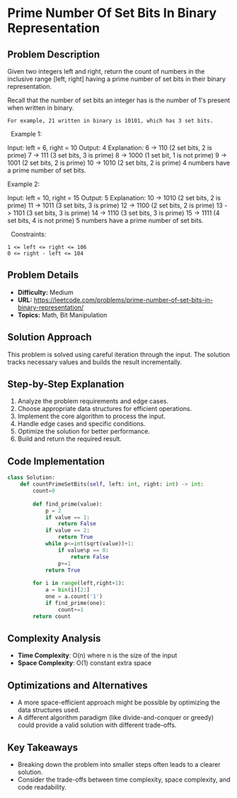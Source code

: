 # Prime Number Of Set Bits In Binary Representation

## Problem Description

Given two integers left and right, return the count of numbers in the inclusive range [left, right] having a prime number of set bits in their binary representation.

Recall that the number of set bits an integer has is the number of 1's present when written in binary.


	For example, 21 written in binary is 10101, which has 3 set bits.


 
Example 1:


Input: left = 6, right = 10
Output: 4
Explanation:
6  -> 110 (2 set bits, 2 is prime)
7  -> 111 (3 set bits, 3 is prime)
8  -> 1000 (1 set bit, 1 is not prime)
9  -> 1001 (2 set bits, 2 is prime)
10 -> 1010 (2 set bits, 2 is prime)
4 numbers have a prime number of set bits.


Example 2:


Input: left = 10, right = 15
Output: 5
Explanation:
10 -> 1010 (2 set bits, 2 is prime)
11 -> 1011 (3 set bits, 3 is prime)
12 -> 1100 (2 set bits, 2 is prime)
13 -> 1101 (3 set bits, 3 is prime)
14 -> 1110 (3 set bits, 3 is prime)
15 -> 1111 (4 set bits, 4 is not prime)
5 numbers have a prime number of set bits.


 
Constraints:


	1 <= left <= right <= 106
	0 <= right - left <= 104

## Problem Details

- **Difficulty:** Medium
- **URL:** https://leetcode.com/problems/prime-number-of-set-bits-in-binary-representation/
- **Topics:** Math, Bit Manipulation

## Solution Approach

This problem is solved using careful iteration through the input. The solution tracks necessary values and builds the result incrementally.

## Step-by-Step Explanation

1. Analyze the problem requirements and edge cases.
2. Choose appropriate data structures for efficient operations.
3. Implement the core algorithm to process the input.
4. Handle edge cases and specific conditions.
5. Optimize the solution for better performance.
6. Build and return the required result.

## Code Implementation

```python
class Solution:
    def countPrimeSetBits(self, left: int, right: int) -> int:
        count=0
    
        def find_prime(value):
            p = 2
            if value == 1:
                return False
            if value == 2:
                return True
            while p<=int(sqrt(value))+1:
                if value%p == 0:
                    return False
                p+=1
            return True
            
        for i in range(left,right+1):
            a = bin(i)[2:]
            one = a.count('1')
            if find_prime(one):
                count+=1
        return count
```

## Complexity Analysis

- **Time Complexity**: O(n) where n is the size of the input
- **Space Complexity**: O(1) constant extra space

## Optimizations and Alternatives

- A more space-efficient approach might be possible by optimizing the data structures used.
- A different algorithm paradigm (like divide-and-conquer or greedy) could provide a valid solution with different trade-offs.


## Key Takeaways

- Breaking down the problem into smaller steps often leads to a clearer solution.
- Consider the trade-offs between time complexity, space complexity, and code readability.

